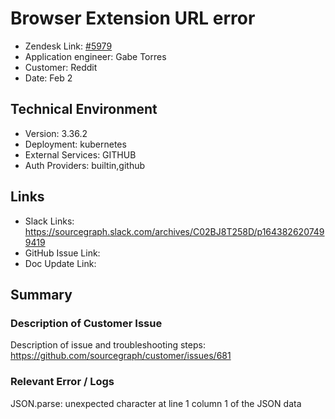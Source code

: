 
# Browser Extension URL error <!-- Ticket Title  Hint: include keywords to make it searchable -->

- Zendesk Link: [#5979](https://sourcegraph.zendesk.com/agent/tickets/5979)
- Application engineer: Gabe Torres
- Customer: Reddit <!-- Redact if this contains personally identifying information -->
- Date: Feb 2

<!-- Data populated from integration, speak to Ben Gordon or Michael Bali if not working -->
<!-- During Internal team trial, fill missing data manually (we are waiting for all data to sync) -->

## Technical Environment
- Version: 3.36.2​
- Deployment: kubernetes
- External Services: GITHUB
- Auth Providers: builtin,github

## Links
<!-- Data for application engineer manual entry -->
- Slack Links: https://sourcegraph.slack.com/archives/C02BJ8T258D/p1643826207499419 
- GitHub Issue Link:
- Doc Update Link:

## Summary
### Description of Customer Issue
Description of issue and troubleshooting steps: https://github.com/sourcegraph/customer/issues/681 


### Relevant Error / Logs
<!-- Please redact keys, tokens, and personal identifying information -->
JSON.parse: unexpected character at line 1 column 1 of the JSON data


<!-- Once complete, upload a copy to https://github.com/sourcegraph/support-tools-internal/tree/main/resolved-tickets as a .md file -->
<!-- Name the file 5979.md -->

